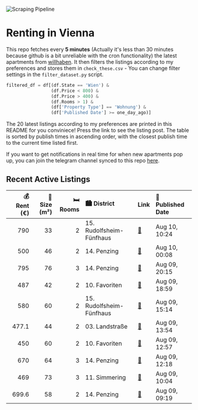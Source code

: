![Scraping Pipeline](https://github.com/AthomsG/renting-in-vienna/actions/workflows/run_pipeline.yml/badge.svg)


# Renting in Vienna

This repo fetches every **5 minutes** (Actually it's less than 30 minutes because github is a bit unreliable with the cron functionality) the latest apartments from [willhaben](https://www.willhaben.at/).
It then filters the listings according to my preferences and stores them in `check_these.csv` - You can change filter settings in the `filter_dataset.py` script.

```python
filtered_df = df[(df.State == 'Wien') & 
                 (df.Price < 800) &
                 (df.Price > 400) &
                 (df.Rooms > 1) &
                 (df['Property Type'] == 'Wohnung') &
                 (df['Published Date'] >= one_day_ago)]
```

The 20 latest listings according to my preferences are printed in this README for you conviniece! Press the link to see the listing post.
The table is sorted by publish times in ascending order, with the closest publish time to the current time listed first.

If you want to get notifications in real time for when new apartments pop up, you can join the telegram channel synced to this repo [here](https://t.me/+1HPAYOf5BSsyNTlk).

## Recent Active Listings

|   💰 Rent (€) |   📏 Size (m²) |   🛏️ Rooms | 🏙️ District              | Link                                                                                                                                                                                                                                  | 📅 Published Date   |
|-------------:|--------------:|-----------:|:-------------------------|:--------------------------------------------------------------------------------------------------------------------------------------------------------------------------------------------------------------------------------------|:-------------------|
|        790   |            33 |          2 | 15. Rudolfsheim-Fünfhaus | [🔗](https://www.willhaben.at/iad/immobilien/d/mietwohnungen/wien/wien-1150-rudolfsheim-f%C3%BCnfhaus/stylisch-kompakt-zentral---dein-neuer-r%C3%BCckzugsort-1747976237/)                                                              | Aug 10, 10:24      |
|        500   |            46 |          2 | 14. Penzing              | [🔗](https://www.willhaben.at/iad/immobilien/d/mietwohnungen/wien/wien-1140-penzing/vollm%C3%B6blierte-2-zimmer-gemeindewohnung-zu-vergeben-stichtag-30.06.2025-1682867657/)                                                           | Aug 10, 00:08      |
|        795   |            76 |          3 | 14. Penzing              | [🔗](https://www.willhaben.at/iad/immobilien/d/mietwohnungen/wien/wien-1140-penzing/gemeinde-wohnung-dierktvergebe-1678048219/)                                                                                                        | Aug 09, 20:15      |
|        487   |            42 |          2 | 10. Favoriten            | [🔗](https://www.willhaben.at/iad/immobilien/d/mietwohnungen/wien/wien-1100-favoriten/2-zimmer-gemeindewohnung-wien-10.-vormerkschein-1607613008/)                                                                                     | Aug 09, 18:59      |
|        580   |            60 |          2 | 15. Rudolfsheim-Fünfhaus | [🔗](https://www.willhaben.at/iad/immobilien/d/mietwohnungen/wien/wien-1150-rudolfsheim-f%C3%BCnfhaus/sonnendurchflutetes-2-zimmer-dachgeschossapartment-%28%22smart%22-gemeindewohnung%29---vormerkschein-stichtag-30.6.-1124652136/) | Aug 09, 15:14      |
|        477.1 |            44 |          2 | 03. Landstraße           | [🔗](https://www.willhaben.at/iad/immobilien/d/mietwohnungen/wien/wien-1030-landstra%C3%9Fe/anfragen-stopp-gemeindewohnung-mit-balkon-in-1030-wien-zu-vermieten-2033793661/)                                                           | Aug 09, 13:54      |
|        450   |            60 |          2 | 10. Favoriten            | [🔗](https://www.willhaben.at/iad/immobilien/d/mietwohnungen/wien/wien-1100-favoriten/1100-wien-895795802/)                                                                                                                            | Aug 09, 12:57      |
|        670   |            64 |          3 | 14. Penzing              | [🔗](https://www.willhaben.at/iad/immobilien/d/mietwohnungen/wien/wien-1140-penzing/gemeinde-wohnung-818393195/)                                                                                                                       | Aug 09, 12:18      |
|        469   |            73 |          3 | 11. Simmering            | [🔗](https://www.willhaben.at/iad/immobilien/d/mietwohnungen/wien/wien-1110-simmering/gemeindewohnung-abzugeben-per-direktvergabe-1463176004/)                                                                                         | Aug 09, 10:04      |
|        699.6 |            58 |          2 | 14. Penzing              | [🔗](https://www.willhaben.at/iad/immobilien/d/mietwohnungen/wien/wien-1140-penzing/helle-2-zimmer-wohnung%21-openhouse-12.8.-16:40-17:00-uhr%21-keine-anrufe---anfragen-nur-per-mail%21-1833938909/)                                  | Aug 09, 09:19      |
